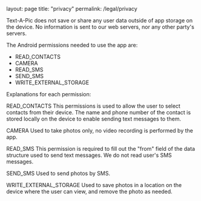 layout: page
title: "privacy"
permalink: /legal/privacy

Text-A-Pic does not save or share any user data outside of app storage on the device.  No information is sent to our web servers, nor any other party's servers.

The Android permissions needed to use the app are:
* READ_CONTACTS
* CAMERA
* READ_SMS
* SEND_SMS
* WRITE_EXTERNAL_STORAGE

Explanations for each permission:

READ_CONTACTS
This permissions is used to allow the user to select contacts from their device.  The name and phone number of the contact is stored locally on the device to enable sending text messages to them.

CAMERA
Used to take photos only, no video recording is performed by the app.

READ_SMS
This permission is required to fill out the "from" field of the data structure used to send text messages.  We do not read user's SMS messages.

SEND_SMS
Used to send photos by SMS.

WRITE_EXTERNAL_STORAGE
Used to save photos in a location on the device where the user can view, and remove the photo as needed.
